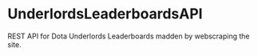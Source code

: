 # UnderlordsLeaderboardsAPI
REST API for Dota Underlords Leaderboards madden by webscraping the site.
